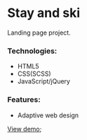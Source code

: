 # Stay and ski
Landing page project. 
### Technologies:  
* HTML5
* CSS(SCSS)
* JavaScript/jQuery
### Features:  
* Adaptive web design

 [View demo](https://fenix4088.github.io/Stay-and-Ski/);  
